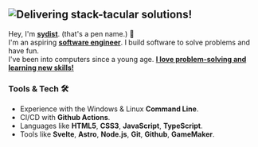 ## ![Delivering stack-tacular solutions!](https://readme-typing-svg.demolab.com?font=Roboto&weight=500&size=24&duration=2000&color=c9d1d9&vCenter=true&repeat=false&width=370&height=25&lines=Delivering+stack-tacular+solutions!)

Hey, I'm **[<ins>sydist</ins>](http://ipa-reader.xyz/?text=sa%C9%AAd%C9%AAst)**. (that's a pen name.) 👋  
I'm an aspiring **<ins>software engineer</ins>**. I build software to solve problems and have fun.  
I've been into computers since a young age. **<ins>I love problem-solving and learning new skills!</ins>**

### Tools & Tech 🛠️

- Experience with the Windows & Linux **Command Line**.
- CI/CD with **Github Actions**.
- Languages like **HTML5**, **CSS3**, **JavaScript**, **TypeScript**.
- Tools like **Svelte**, **Astro**, **Node.js**, **Git**, **Github**, **GameMaker**.
